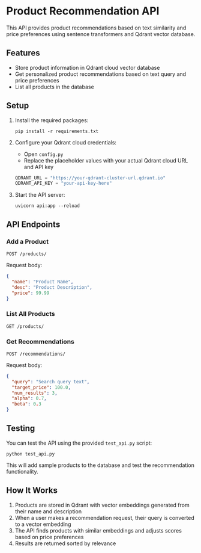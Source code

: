 # Product Recommendation API

This API provides product recommendations based on text similarity and price preferences using sentence transformers and Qdrant vector database.

## Features

- Store product information in Qdrant cloud vector database
- Get personalized product recommendations based on text query and price preferences
- List all products in the database

## Setup

1. Install the required packages:
   ```
   pip install -r requirements.txt
   ```

2. Configure your Qdrant cloud credentials:
   - Open `config.py`
   - Replace the placeholder values with your actual Qdrant cloud URL and API key
   ```python
   QDRANT_URL = "https://your-qdrant-cluster-url.qdrant.io"
   QDRANT_API_KEY = "your-api-key-here"
   ```

3. Start the API server:
   ```
   uvicorn api:app --reload
   ```

## API Endpoints

### Add a Product

```
POST /products/
```

Request body:
```json
{
  "name": "Product Name",
  "desc": "Product Description",
  "price": 99.99
}
```

### List All Products

```
GET /products/
```

### Get Recommendations

```
POST /recommendations/
```

Request body:
```json
{
  "query": "Search query text",
  "target_price": 100.0,
  "num_results": 3,
  "alpha": 0.7,
  "beta": 0.3
}
```

## Testing

You can test the API using the provided `test_api.py` script:

```
python test_api.py
```

This will add sample products to the database and test the recommendation functionality.

## How It Works

1. Products are stored in Qdrant with vector embeddings generated from their name and description
2. When a user makes a recommendation request, their query is converted to a vector embedding
3. The API finds products with similar embeddings and adjusts scores based on price preferences
4. Results are returned sorted by relevance
